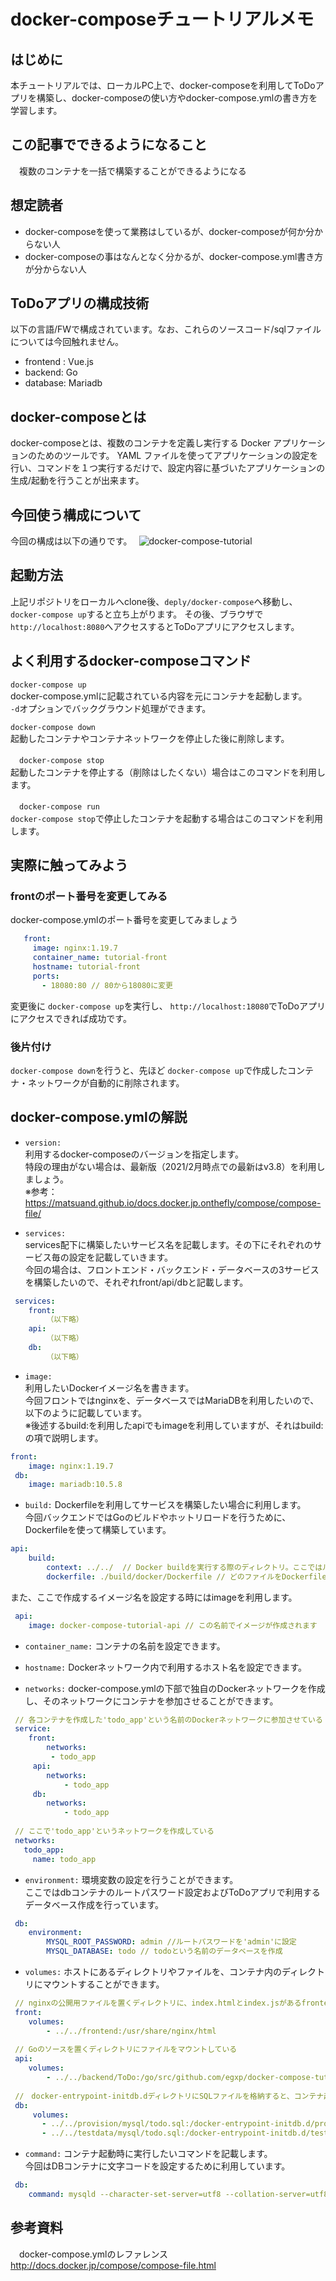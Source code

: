 # docker-composeチュートリアルメモ

## はじめに
本チュートリアルでは、ローカルPC上で、docker-composeを利用してToDoアプリを構築し、docker-composeの使い方やdocker-compose.ymlの書き方を学習します。

## この記事でできるようになること
　複数のコンテナを一括で構築することができるようになる

## 想定読者
 - docker-composeを使って業務はしているが、docker-composeが何か分からない人
 - docker-composeの事はなんとなく分かるが、docker-compose.yml書き方が分からない人

## ToDoアプリの構成技術
以下の言語/FWで構成されています。なお、これらのソースコード/sqlファイルについては今回触れません。 
 - frontend : Vue.js
 - backend: Go
 - database: Mariadb

## docker-composeとは
docker-composeとは、複数のコンテナを定義し実行する Docker アプリケーションのためのツールです。 
YAML ファイルを使ってアプリケーションの設定を行い、コマンドを１つ実行するだけで、設定内容に基づいたアプリケーションの生成/起動を行うことが出来ます。

## 今回使う構成について
今回の構成は以下の通りです。　
![docker-compose-tutorial](https://user-images.githubusercontent.com/42028429/109179903-b692b100-77cd-11eb-91c8-aee2e4414dc5.png)

## 起動方法
上記リポジトリをローカルへclone後、`deply/docker-compose`へ移動し、`docker-compose up`すると立ち上がります。
その後、ブラウザで `http://localhost:8080`へアクセスするとToDoアプリにアクセスします。

## よく利用するdocker-composeコマンド
 `docker-compose up`  
docker-compose.ymlに記載されている内容を元にコンテナを起動します。  
`-d`オプションでバックグラウンド処理ができます。

 `docker-compose down`  
起動したコンテナやコンテナネットワークを停止した後に削除します。

　`docker-compose stop`  
起動したコンテナを停止する（削除はしたくない）場合はこのコマンドを利用します。

　`docker-compose run`  
`docker-compose stop`で停止したコンテナを起動する場合はこのコマンドを利用します。

## 実際に触ってみよう
### frontのポート番号を変更してみる
docker-compose.ymlのポート番号を変更してみましょう
```yml
   front:
     image: nginx:1.19.7
     container_name: tutorial-front
     hostname: tutorial-front
     ports:
       - 18080:80 // 80から18080に変更
```
変更後に `docker-compose up`を実行し、 `http://localhost:18080`でToDoアプリにアクセスできれば成功です。

### 後片付け
`docker-compose down`を行うと、先ほど `docker-compose up`で作成したコンテナ・ネットワークが自動的に削除されます。


## docker-compose.ymlの解説
- `version: `  
利用するdocker-composeのバージョンを指定します。  
特段の理由がない場合は、最新版（2021/2月時点での最新はv3.8）を利用しましょう。  
※参考：https://matsuand.github.io/docs.docker.jp.onthefly/compose/compose-file/

- `services:`  
services配下に構築したいサービス名を記載します。その下にそれぞれのサービス毎の設定を記載していきます。  
今回の場合は、フロントエンド・バックエンド・データベースの3サービスを構築したいので、それぞれfront/api/dbと記載します。  
```yml
 services:
 	front:
 		（以下略）
 	api:
 		（以下略）
 	db:
 		（以下略）
```

- `image:`  
利用したいDockerイメージ名を書きます。  
今回フロントではnginxを、データベースではMariaDBを利用したいので、以下のように記載しています。  
※後述するbuild:を利用したapiでもimageを利用していますが、それはbuild:の項で説明します。
```yml
front:
 	image: nginx:1.19.7
 db:
  	image: mariadb:10.5.8
```

- `build:`
Dockerfileを利用してサービスを構築したい場合に利用します。  
今回バックエンドではGoのビルドやホットリロードを行うために、Dockerfileを使って構築しています。  
```yml
api:
 	build:
     	context: ../../  // Docker buildを実行する際のディレクトリ。ここではルートディレクトリを設定しています
     	dockerfile: ./build/docker/Dockerfile // どのファイルをDockerfileとするかを設定します
```
また、ここで作成するイメージ名を設定する時にはimageを利用します。
```yml
 api:
 	image: docker-compose-tutorial-api // この名前でイメージが作成されます
```

- `container_name:`
コンテナの名前を設定できます。 

- `hostname:`
Dockerネットワーク内で利用するホスト名を設定できます。  

- `networks:`
docker-compose.ymlの下部で独自のDockerネットワークを作成し、そのネットワークにコンテナを参加させることができます。
```yml
 // 各コンテナを作成した'todo_app'という名前のDockerネットワークに参加させている
 service:
 	front:
 		networks:
         - todo_app
     api:
     	networks:
            - todo_app
     db:
     	networks:
            - todo_app
            
 // ここで'todo_app'というネットワークを作成している
 networks:
   todo_app:
     name: todo_app
```

- `environment:`
環境変数の設定を行うことができます。  
ここではdbコンテナのルートパスワード設定およびToDoアプリで利用するデータベース作成を行っています。  
```yml
 db:
 	environment:
        MYSQL_ROOT_PASSWORD: admin //ルートパスワードを'admin'に設定
        MYSQL_DATABASE: todo // todoという名前のデータベースを作成
```

- `volumes:`
ホストにあるディレクトリやファイルを、コンテナ内のディレクトリにマウントすることができます。
``` yml
 // nginxの公開用ファイルを置くディレクトリに、index.htmlとindex.jsがあるfrontendフォルダをマウントしている
 front:
 	volumes:
        - ../../frontend:/usr/share/nginx/html
 
 // Goのソースを置くディレクトリにファイルをマウントしている
 api:
 	volumes:
        - ../../backend/ToDo:/go/src/github.com/egxp/docker-compose-tutorial/
  
 //　docker-entrypoint-initdb.dディレクトリにSQLファイルを格納すると、コンテナ起動時に自動実行するので、テーブル作成とテストデータ投入用のSQLファイルをマウントしている
 db:
     volumes:
       - ../../provision/mysql/todo.sql:/docker-entrypoint-initdb.d/provision-todo.sql
       - ../../testdata/mysql/todo.sql:/docker-entrypoint-initdb.d/testdata-todo.sql
```

- `command:`
コンテナ起動時に実行したいコマンドを記載します。  
今回はDBコンテナに文字コードを設定するために利用しています。
```yml
 db:
 	command: mysqld --character-set-server=utf8 --collation-server=utf8_unicode_ci
```

## 参考資料
　docker-compose.ymlのレファレンス
http://docs.docker.jp/compose/compose-file.html